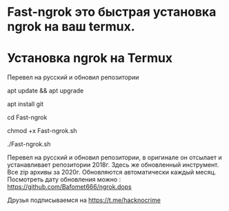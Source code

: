 # Fast-ngrok это быстрая установка ngrok на ваш termux.

# Установка ngrok на Termux
Перевел на русский и обновил репозитории

apt update && apt upgrade
 
apt install git
 
cd  Fast-ngrok
 
chmod +x Fast-ngrok.sh
 
./Fast-ngrok.sh

Перевел на русский и обновил репозитории, в оригинале он отсылает и устанавливает репозитории 2018г.
Здесь же обновленный инструмент. Все zip архивы за 2020г. Обновляются автоматически каждый месяц. Посмотреть дату обновления можно :
https://github.com/Bafomet666/ngrok.dops

Друзья подписываемся на https://t.me/hacknocrime

